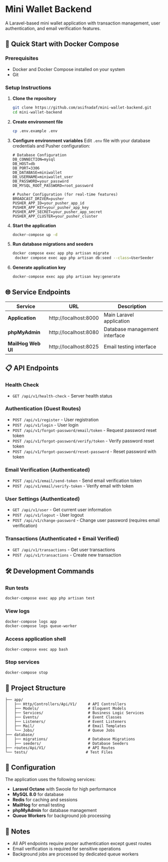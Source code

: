 # Mini Wallet Backend

A Laravel-based mini wallet application with transaction management, user authentication, and email verification features.

## 🚀 Quick Start with Docker Compose

### Prerequisites
- Docker and Docker Compose installed on your system
- Git

### Setup Instructions

1. **Clone the repository**
   ```bash
   git clone https://github.com/asifnadaf/mini-wallet-backend.git
   cd mini-wallet-backend
   ```

2. **Create environment file**
   ```bash
   cp .env.example .env
   ```

3. **Configure environment variables**
   Edit `.env` file with your database credentials and Pusher configuration:
   ```env
   # Database Configuration
   DB_CONNECTION=mysql
   DB_HOST=db
   DB_PORT=3306
   DB_DATABASE=miniwallet
   DB_USERNAME=miniwallet_user
   DB_PASSWORD=your_password
   DB_MYSQL_ROOT_PASSWORD=root_password
   
   # Pusher Configuration (for real-time features)
   BROADCAST_DRIVER=pusher
   PUSHER_APP_ID=your_pusher_app_id
   PUSHER_APP_KEY=your_pusher_app_key
   PUSHER_APP_SECRET=your_pusher_app_secret
   PUSHER_APP_CLUSTER=your_pusher_cluster
   ```

4. **Start the application**
   ```bash
   docker-compose up -d
   ```

5. **Run database migrations and seeders**
   ```bash
   docker compose exec app php artisan migrate
    docker compose exec app php artisan db:seed --class=UserSeeder
   ```

6. **Generate application key**
   ```bash
   docker-compose exec app php artisan key:generate
   ```

## 🌐 Service Endpoints

| Service | URL | Description |
|---------|-----|-------------|
| **Application** | http://localhost:8000 | Main Laravel application |
| **phpMyAdmin** | http://localhost:8080 | Database management interface |
| **MailHog Web UI** | http://localhost:8025 | Email testing interface |

## 📋 API Endpoints

### Health Check
- `GET /api/v1/health-check` - Server health status

### Authentication (Guest Routes)
- `POST /api/v1/register` - User registration
- `POST /api/v1/login` - User login
- `POST /api/v1/forgot-password/email/token` - Request password reset token
- `POST /api/v1/forgot-password/verify/token` - Verify password reset token
- `POST /api/v1/forgot-password/reset-password` - Reset password with token

### Email Verification (Authenticated)
- `POST /api/v1/email/send-token` - Send email verification token
- `POST /api/v1/email/verify-token` - Verify email with token

### User Settings (Authenticated)
- `GET /api/v1/user` - Get current user information
- `POST /api/v1/logout` - User logout
- `POST /api/v1/change-password` - Change user password (requires email verification)

### Transactions (Authenticated + Email Verified)
- `GET /api/v1/transactions` - Get user transactions
- `POST /api/v1/transactions` - Create new transaction

## 🛠️ Development Commands

### Run tests
```bash
docker-compose exec app php artisan test
```

### View logs
```bash
docker-compose logs app
docker-compose logs queue-worker
```

### Access application shell
```bash
docker-compose exec app bash
```

### Stop services
```bash
docker-compose stop
```

## 📁 Project Structure

```
├── app/
│   ├── Http/Controllers/Api/V1/     # API Controllers
│   ├── Models/                      # Eloquent Models
│   ├── Services/                    # Business Logic Services
│   ├── Events/                      # Event Classes
│   ├── Listeners/                   # Event Listeners
│   ├── Mail/                        # Email Templates
│   └── Jobs/                        # Queue Jobs
├── database/
│   ├── migrations/                  # Database Migrations
│   ├── seeders/                     # Database Seeders
├── routes/Api/V1/                   # API Routes
└── tests/                          # Test Files
```

## 🔧 Configuration

The application uses the following services:
- **Laravel Octane** with Swoole for high performance
- **MySQL 8.0** for database
- **Redis** for caching and sessions
- **MailHog** for email testing
- **phpMyAdmin** for database management
- **Queue Workers** for background job processing

## 📝 Notes

- All API endpoints require proper authentication except guest routes
- Email verification is required for sensitive operations
- Background jobs are processed by dedicated queue workers